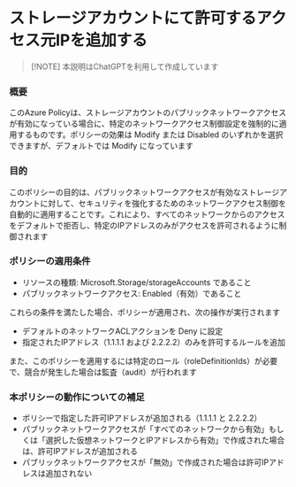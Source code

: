 # ストレージアカウントにて許可するアクセス元IPを追加する

> [!NOTE] 本説明はChatGPTを利用して作成しています

### 概要
このAzure Policyは、ストレージアカウントのパブリックネットワークアクセスが有効になっている場合に、特定のネットワークアクセス制御設定を強制的に適用するものです。ポリシーの効果は Modify または Disabled のいずれかを選択できますが、デフォルトでは Modify になっています

### 目的
このポリシーの目的は、パブリックネットワークアクセスが有効なストレージアカウントに対して、セキュリティを強化するためのネットワークアクセス制御を自動的に適用することです。これにより、すべてのネットワークからのアクセスをデフォルトで拒否し、特定のIPアドレスのみがアクセスを許可されるように制御されます

### ポリシーの適用条件
- リソースの種類: Microsoft.Storage/storageAccounts であること
- パブリックネットワークアクセス: Enabled（有効）であること

これらの条件を満たした場合、ポリシーが適用され、次の操作が実行されます
- デフォルトのネットワークACLアクションを Deny に設定
- 指定されたIPアドレス（1.1.1.1 および 2.2.2.2）のみを許可するルールを追加

また、このポリシーを適用するには特定のロール（roleDefinitionIds）が必要で、競合が発生した場合は監査（audit）が行われます

### 本ポリシーの動作についての補足
- ポリシーで指定した許可IPアドレスが追加される（1.1.1.1 と 2.2.2.2）
- パブリックネットワークアクセスが「すべてのネットワークから有効」もしくは「選択した仮想ネットワークとIPアドレスから有効」で作成された場合は、許可IPアドレスが追加される
- パブリックネットワークアクセスが「無効」で作成された場合は許可IPアドレスは追加されない